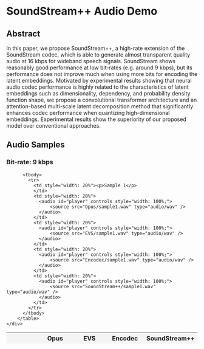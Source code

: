 # SoundStream++ Audio Demo


## Abstract
In this paper, we propose SoundStream++, a high-rate extension of the SoundStream codec, which is able to generate almost transparent quality audio at 16 kbps for wideband speech signals. SoundStream shows reasonably good performance at low bit-rates (e.g. around 9 kbps), but its performance does not improve much when using more bits for encoding the latent embeddings. Motivated by experimental results showing that neural audio codec performance is highly related to the characteristics of latent embeddings such as dimensionality, dependency, and probability density function shape, we propose a convolutional transformer architecture and an attention-based multi-scale latent decomposition method that significantly enhances codec performance when quantizing high-dimensional embeddings. 
Experimental results show the superiority of our proposed model over conventional approaches.

## Audio Samples

### Bit-rate: 9 kbps
<div class="row">
    <div class="col-12 ml-auto">
        <table class="table table-responsive align-content-left" style="background-color: whitesmoke; display: table;">
          <thead>
            <tr>
              <th style="width: 20%"></th>
              <th style="width: 20%">Opus</th>
              <th style="width: 20%">EVS</th>
              <th style="width: 20%">Encodec</th>
              <th style="width: 20%">SoundStream++</th>
            </tr>
          </thead>
          
          <tbody>
            <tr>
              <td style="width: 20%"><p>Sample 1</p>
              </td>
              <td style="width: 20%">
                <audio id="player" controls style="width: 100%;">
                    <source src="Opus/sample1.wav" type="audio/wav" />
                </audio>
              </td>
              <td style="width: 20%">
                <audio id="player" controls style="width: 100%;">
                    <source src="EVS/sample1.wav" type="audio/wav" />
                </audio>
              </td>
              <td style="width: 20%">
                <audio id="player" controls style="width: 100%;">
                    <source src="Encodec/sample1.wav" type="audio/wav" />
                </audio>
              </td>
              <td style="width: 20%">
                <audio id="player" controls style="width: 100%;">
                    <source src="SoundStream++/sample1.wav" type="audio/wav" />
                </audio>
              </td>
            </tr>
          </tbody>
        </table>
    </div>
</div>
